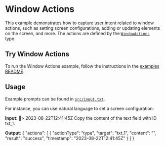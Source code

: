 # Window Actions

This example demonstrates how to capture user intent related to window actions, such as setting screen configurations, adding or updating elements on the screen, and more. The actions are defined by the [`WindowActions`](./src/windowActionsSchema.ts) type.

## Try Window Actions

To run the Window Actions example, follow the instructions in the [examples README](../README.md#step-1-configure-your-development-environment).

## Usage

Example prompts can be found in [`src/input.txt`](./src/input.txt).

For instance, you can use natural language to set a screen configuration:

**Input**:
📅> 2023-08-22T12:41:45Z Copy the content of the text field with ID txt_1.

**Output**:
{
  "actions": [
    {
      "actionType": "type",
      "target": "txt_1",
      "content": "",
      "result": "success",
      "timestamp": "2023-08-22T12:41:45Z"
    }
  ]
}
